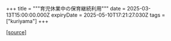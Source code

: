 +++
title = """育児休業中の保育継続利用"""
date = 2025-03-13T15:00:00.000Z
expiryDate = 2025-05-10T17:21:27.030Z
tags = ["kuriyama"]
+++


[[source]](https://www.town.kuriyama.hokkaido.jp/soshiki/39/30432.html)
